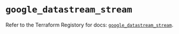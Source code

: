 # `google_datastream_stream`

Refer to the Terraform Registory for docs: [`google_datastream_stream`](https://registry.terraform.io/providers/hashicorp/google/4.79.0/docs/resources/datastream_stream).
